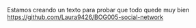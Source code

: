 Estamos creando un texto para probar que todo quede muy bien
https://github.com/Laura9426/BOG005-social-network

